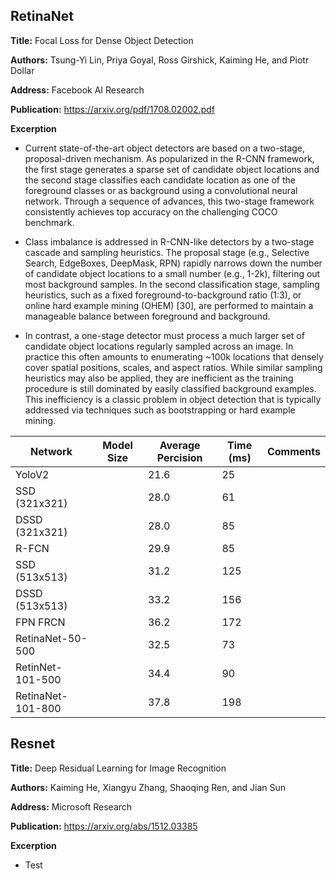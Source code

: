 ## RetinaNet

**Title:** Focal Loss for Dense Object Detection

**Authors:** Tsung-Yi Lin, Priya Goyal, Ross Girshick, Kaiming He, and Piotr Dollar

**Address:** Facebook AI Research

**Publication:** https://arxiv.org/pdf/1708.02002.pdf

**Excerption**

- Current state-of-the-art object detectors are based on a two-stage, proposal-driven mechanism. As popularized
in the R-CNN framework, the first stage generates a sparse set of candidate object locations and the second stage
classifies each candidate location as one of the foreground classes or as background using a convolutional neural network.
Through a sequence of advances, this two-stage framework consistently achieves top accuracy on the challenging COCO benchmark.

- Class imbalance is addressed in R-CNN-like detectors by a two-stage cascade and sampling heuristics. The proposal stage (e.g., Selective Search, EdgeBoxes, DeepMask, RPN) rapidly narrows down the number of candidate object locations to a small number
(e.g., 1-2k), filtering out most background samples. In the second classification stage, sampling heuristics, such as a
fixed foreground-to-background ratio (1:3), or online hard example mining (OHEM) [30], are performed to maintain a manageable balance between foreground and background.

- In contrast, a one-stage detector must process a much larger set of candidate object locations regularly sampled
across an image. In practice this often amounts to enumerating ~100k locations that densely cover spatial positions,
scales, and aspect ratios. While similar sampling heuristics may also be applied, they are inefficient as the training
procedure is still dominated by easily classified background examples. This inefficiency is a classic problem in object
detection that is typically addressed via techniques such as bootstrapping or hard example mining.


| Network | Model Size | Average Percision | Time (ms) | Comments |
| --------|------------|-------------------|------|--|
| YoloV2 | | 21.6 | 25 | |
| SSD (321x321) | | 28.0 | 61 | |
| DSSD (321x321) | | 28.0 | 85 | |
| R-FCN | | 29.9 | 85 | |
| SSD (513x513) | | 31.2 | 125 | |
| DSSD (513x513) | |33.2 | 156 | |
| FPN FRCN | |36.2 | 172 | |
|RetinaNet-50-500 | | 32.5 | 73 | |
|RetinNet-101-500 | | 34.4 | 90 | |
|RetinaNet-101-800 | | 37.8 | 198 | |

## Resnet

**Title:** Deep Residual Learning for Image Recognition

**Authors:** Kaiming He, Xiangyu Zhang, Shaoqing Ren, and Jian Sun

**Address:** Microsoft Research

**Publication:** https://arxiv.org/abs/1512.03385

**Excerption**

- Test 




